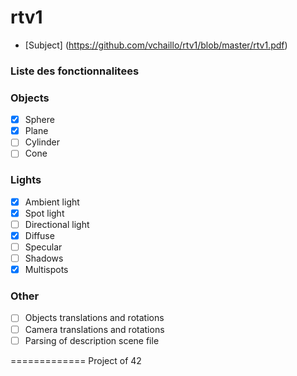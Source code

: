 rtv1
====

* [Subject] (https://github.com/vchaillo/rtv1/blob/master/rtv1.pdf)

### Liste des fonctionnalitees

### Objects
- [x] Sphere
- [x] Plane
- [ ] Cylinder
- [ ] Cone

### Lights
- [x] Ambient light
- [x] Spot light
- [ ] Directional light
- [x] Diffuse
- [ ] Specular
- [ ] Shadows
- [x] Multispots

### Other
- [ ] Objects translations and rotations
- [ ] Camera translations and rotations
- [ ] Parsing of description scene file

=============
Project of 42
